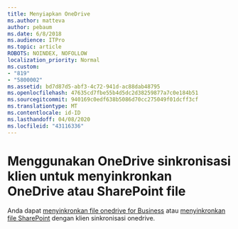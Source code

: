 ```yaml
---
title: Menyiapkan OneDrive
ms.author: matteva
author: pebaum
ms.date: 6/8/2018
ms.audience: ITPro
ms.topic: article
ROBOTS: NOINDEX, NOFOLLOW
localization_priority: Normal
ms.custom:
- "819"
- "5800002"
ms.assetid: bd7d87d5-abf3-4c72-941d-ac88dab48795
ms.openlocfilehash: 47635cd7fbe55b4d5dc2d38259877a7c0e184b51
ms.sourcegitcommit: 940169c0edf638b5086d70cc275049f01dcff3cf
ms.translationtype: MT
ms.contentlocale: id-ID
ms.lasthandoff: 04/08/2020
ms.locfileid: "43116336"
---
```

# <a name="use-the-onedrive-sync-client-to-sync-onedrive-or-sharepoint-files"></a>Menggunakan OneDrive sinkronisasi klien untuk menyinkronkan OneDrive atau SharePoint file

Anda dapat [menyinkronkan file onedrive for Business](https://go.microsoft.com/fwlink/?linkid=533375) atau [menyinkronkan file SharePoint](https://go.microsoft.com/fwlink/?linkid=871666) dengan klien sinkronisasi onedrive.
  